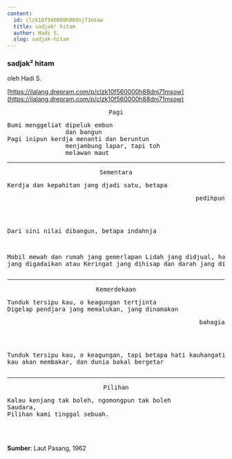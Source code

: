 ```yaml
---
content:
  id: clzk10f560000h88dnj71msow
  title: sadjak² hitam
  author: Hadi S.
  slug: sadjak-hitam
---
```

### sadjak² hitam

oleh Hadi S.

[https://ilalang.drepram.com/p/clzk10f560000h88dnj71msow](https://ilalang.drepram.com/p/clzk10f560000h88dnj71msow)

<pre align="center">
Pagi
</pre>

<pre>
Bumi menggeliat dipeluk embun
                dan bangun
Pagi inipun kerdja menanti dan beruntun
                menjambung lapar, tapi toh
                melawan maut
</pre>

<hr class="w-1/2 mx-auto border-t-2 border-gray-300" />

<pre align="center">
Sementara
</pre>

<pre>
Kerdja dan kepahitan jang djadi satu, betapa
<pre align="right">pedihpun</pre>
Dari sini nilai dibangun, betapa indahnja

Mobil mewah dan rumah jang gemerlapan
Lidah jang didjual, harga diri jang digadaikan
            atau
Keringat jang dihisap dan darah jang disadap
</pre>

<hr class="w-1/2 mx-auto border-t-2 border-gray-300" />

<pre align="center">
Kemerdekaan
</pre>

<pre>
Tunduk tersipu kau, o keagungan tertjinta
Digelap pendjara jang memalukan, jang dinamakan
<pre align="right">bahagia</pre>

Tunduk tersipu kau, o keagungan, tapi betapa hati
                        kauhangati
Sekali kau akan membakar, dan dunia bakal bergetar
</pre>

<hr class="w-1/2 mx-auto border-t-2 border-gray-300" />

<pre align="center">
Pilihan
</pre>

<pre>
Kalau kenjang tak boleh, ngomongpun tak boleh
Saudara,
Pilihan kami tinggal sebuah.
</pre>

<br/><br/>

**Sumber**: Laut Pasang, 1962
